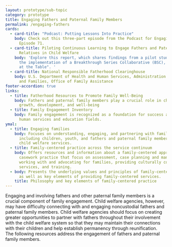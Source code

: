 ```yaml
---
layout: prototype/sub-topic
category: prototype
title: Engaging Fathers and Paternal Family Members
permalink: /engaging-fathers
cards:
  - card-title: "Podcast: Putting Lessons Into Practice"
    body: Check out this three-part episode from the Podcast for Engaging Fathers,
      Episode 71.
  - card-title: Piloting Continuous Learning to Engage Fathers and Paternal
      Relatives in Child Welfare
    body: 'Explore this report, which shares findings from a pilot study exploring
      the implementation of a Breakthrough Series Collaborative (BSC), "A Seat
      at the Table". '
  - card-title: National Responsible Fatherhood Clearinghouse
    body: U.S. Department of Health and Human Services, Administration for Children
      and Families, Office of Family Assistance
footer-accordion: true
links:
  - title: Fatherhood Resources to Promote Family Well-Being
    body: Fathers and paternal family members play a crucial role in children’s
      growth, development, and well-being
  - title: Family Engagement Inventory
    body: Family engagement is recognized as a foundation for success across the
      human services and education fields.
ymal:
  - title: Engaging families
    body: Focuses on understanding, engaging, and partnering with families,
      including children, youth, and fathers and paternal family members, in
      child welfare services.
  - title: Family-centered practice across the service continuum
    body: Offers resources and information about a family-centered approach to
      casework practice that focus on assessment, case planning and management,
      working with and advocating for families, providing culturally competent
      services, and training.
  - body: Presents the underlying values and principles of family-centered practice,
      as well as key elements of providing family-centered services.
    title: Philosophy and key elements of family-centered practice
---
```

Engaging and involving fathers and other paternal family members is a crucial component of family engagement. Child welfare agencies, however, may have difficulty connecting with and engaging noncustodial fathers and paternal family members. Child welfare agencies should focus on creating greater opportunities to partner with fathers throughout their involvement with the child welfare system so that they may maintain their connections with their children and help establish permanency through reunification. The following resources address the engagement of fathers and paternal family members.
